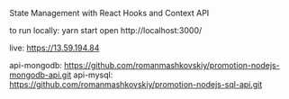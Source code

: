 State Management with React Hooks and Context API

to run locally: yarn start
open http://localhost:3000/

live: https://13.59.194.84

api-mongodb: https://github.com/romanmashkovskiy/promotion-nodejs-mongodb-api.git
api-mysql: https://github.com/romanmashkovskiy/promotion-nodejs-sql-api.git